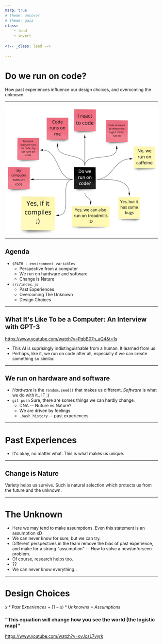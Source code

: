 ```yaml
---
marp: true
# theme: uncover
# theme: gaia
class:
    - lead
    - invert

<!-- _class: lead -->

---
```

# Do we run on code? 

How past experiences influence our design choices, and overcoming the unknown.

---
![Brief audience interaction](audience_interaction.jpg)

<!-- ---

### Disclaimer
This is not a talk about thinking outside the box. We already do that. It is just about *us* as humans.. or code -->

---
## Agenda

* `$PATH - environment variables`
    * Perspective from a computer
    * We run on hardware and software
    * Change is Nature
* `src/index.js`
    * Past Experiences
    * Overcoming The Unknown
    * Design Choices

---
## What It's Like To be a Computer: An Interview with GPT-3
https://www.youtube.com/watch?v=PqbB07n_uQ4&t=1s

* This AI is suprisingly indistinguishable from a human. It learned from us. 
* Perhaps, like it, we run on code after all, especially if we can create something so similar.

---
## We run on hardware and software

* *Hardware* is the `random.seed()` that makes us different. 
  *Software* is what we do with it.. IT ;)
* `git push` Sure, there are somes things we can hardly change.
    * DNA -- Nuture vs Nature?
    * We are driven by feelings
    * `.bash_history` -- past experiences

---
# Past Experiences

* It's okay, no matter what. This is what makes us unique.

--- 
## Change is Nature

Variety helps us survive. Such is natural selection which protects us from the future and the unknown.


---
# The Unknown

* Here we may tend to make assumptions. Even this statement is an assumption xD
* We can never know for sure, but we can try.
* Different perspectives in the team remove the bias of past experience, and make for a strong "assumption" -- How to solve a new/unforseen problem.
* Of course, research helps too.
* ??
* We can never know everything..

---
# Design Choices

$x*Past\ Experiences\ +\ (1-x)*Unknowns\ =\ Assumptions$

<!-- $Planning \propto Time$ -->

### "This equation will change how you see the world (the logistic map)"
https://www.youtube.com/watch?v=ovJcsL7vyrk
